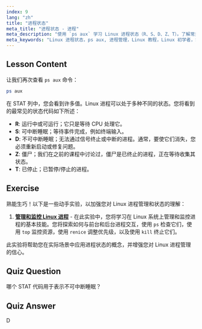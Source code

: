 ```yaml
---
index: 9
lang: "zh"
title: "进程状态"
meta_title: "进程状态 - 进程"
meta_description: "使用 `ps aux` 学习 Linux 进程状态（R、S、D、Z、T）。了解常见的 STAT 代码并有效管理进程。开始您的 Linux 之旅！"
meta_keywords: "Linux 进程状态，ps aux, 进程管理，Linux 教程，Linux 初学者，STAT 代码，Linux 指南"
---
```


## Lesson Content

让我们再次查看 `ps aux` 命令：

```bash
ps aux
```

在 STAT 列中，您会看到许多值。Linux 进程可以处于多种不同的状态。您将看到的最常见的状态代码如下所述：

- **R**: 运行中或可运行；它只是等待 CPU 处理它。
- **S**: 可中断睡眠；等待事件完成，例如终端输入。
- **D**: 不可中断睡眠；无法通过信号终止或中断的进程。通常，要使它们消失，您必须重新启动或修复问题。
- **Z**: 僵尸；我们在之前的课程中讨论过，僵尸是已终止的进程，正在等待收集其状态。
- **T**: 已停止；已暂停/停止的进程。

## Exercise

熟能生巧！以下是一些动手实验，以加强您对 Linux 进程管理和状态的理解：

1. **[管理和监控 Linux 进程](https://labex.io/zh/labs/comptia-manage-and-monitor-linux-processes-590864)** - 在此实验中，您将学习在 Linux 系统上管理和监控进程的基本技能。您将探索如何与前台和后台进程交互，使用 `ps` 检查它们，使用 `top` 监控资源，使用 `renice` 调整优先级，以及使用 `kill` 终止它们。

此实验将帮助您在实际场景中应用进程状态的概念，并增强您对 Linux 进程管理的信心。

## Quiz Question

哪个 STAT 代码用于表示不可中断睡眠？

## Quiz Answer

D
